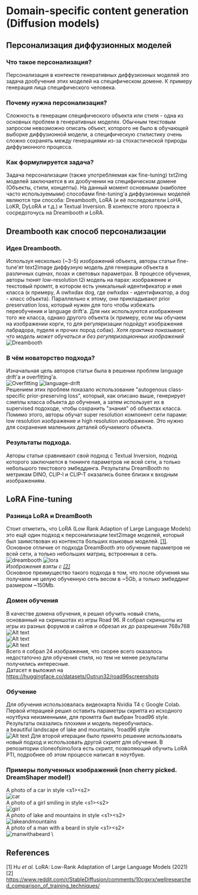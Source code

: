 # Domain-specific content generation (Diffusion models)
## Персонализация диффузионных моделей
### Что такое персонализация?
Персонализация в контексте генеративных диффузионных моделей это задача дообучения этих моделей на специфическом домене. К примеру генерация лица специфического человека.
### Почему нужна персонализация?
Сложность в генерации специфического объекта или стиля - одна из основных проблем в генеративных моделях. Обычным текстовым запросом невозможно описать объект, которого не было в обучающей выборке диффузионной модели, а специфическую стилистику очень сложно сохранять между генерациями из-за стохастической природы диффузионного процесса.
### Как формулируется задача?
Задача персонализации (также употребляемая как fine-tuning) txt2img моделей заключается в их дообучении на специфическом домене (Объекты, стили, концепты). На данный момент основными (наиболее часто используемыми) способами fine-tuning'а диффузионных моделей являются три способа: Dreambooth, LoRA (и её последователи LoHA, LoKR, DyLoRA и т.д.) и Textual Inversion. В контексте этого проекта я сосредоточусь на Dreambooth и LoRA.
## Dreambooth как способ персонализации
### Идея Dreambooth.
Используя несколько (~3-5) изображений объекта, авторы статьи fine-tune'ят text2image диффузную модель для генерации объекта в различных сценах, позах и световых параметрах.
В процессе обучения, авторы тюнят low-resolution t2i модель на парах: изображение и текстовый промпт, в котором есть уникальный идентификатор и имя класса (к примеру, A owhxdax dog, где owhxdax - идентификатор, а dog - класс объекта). Параллельно к этому, они прикладывают prior preservation loss, который нужен для того чтобы избежать переобучения и language drift'а. Для них используются изображения того же класса, однако другого объекта (к примеру, если мы обучаем на изображении корги, то для регуляризации подойдут изображения лабрадора, пуделя и прочих пород собак). *Хотя практика показывает, что модель может обучаться и без регуляризационных изображений* \
![Dreambooth](media/image.png)
### В чём новаторство подхода?
Изначальная цель авторов статьи была в решении проблем language drift'а и overfitting'а. \
![Overfitting](media/overfitting.png)
![language-drift](media/language-drift.png) \
Решением этих проблем показало использование "autogenous class-specific prior-preserving loss", который, как описано выше, генерирует сэмплы класса объекта до обучения, а затем использует их в supervised подоходе, чтобы сохранить "знания" об объектах класса. Помимо этого, авторы обучат super resolution компонент сети парами: low resolution изображение и high resolution изображение. Это нужно для сохранения маленьких деталей обучаемого объекта. 
### Результаты подхода.
Авторы статьи сравнивают свой подход c Textual Inversion, подход которого заключается в тюнинге параметров не всей сети, а только небольшого текстового эмбеддинга. Результаты DreamBooth по метрикам DINO, CLIP-I и CLIP-T оказались более близки к входным изображениям. 


## LoRA Fine-tuning
### Разница LoRA и DreamBooth
Стоит отметить, что LoRA (Low Rank Adaption of Large Language Models) это ещё один подход к персонализации text2image моделей, который был заимствован из контекста больших языковых моделей. [[1]](#1). \
Основное отличие от подхода DreamBooth это обучение параметров не всей сети, а только небольших матриц, встроенных в сеть. \
![dreambooth](media/dreambooth.png) ![lora](media/lora.png) \
*Изображения взяты с [[2]](#2)* \
Основное преимущество такого подхода в том, что после обучения мы получаем не целую обученную сеть весом в ~5Gb, а только эмбеддинг размером ~150Mb. 
### Домен обучения
В качестве домена обучения, я решил обучить новый стиль, основанный на скриншотах из игры Road 96. Я собрал скриншоты из игры из разных форумов и сайтов и обрезал их до разрешения 768x768
![Alt text](media/Road-96-Screenshot-013.jpg) \
![Alt text](media/Road-96-Screenshot-037.jpg) \
![Alt text](media/Road-96-Screenshot-016.jpg) \
Всего я собрал 24 изображения, что скорее всего оказалось недостаточно для обучения стиля, но тем не менее результаты получились интересные. \
Датасет я выложил на https://huggingface.co/datasets/Outrun32/road96screenshots
### Обучение
Для обучения использовалась видеокарта Nvidia T4 с Google Colab. \
Первой итерацией решил оставить параметры скрипта из исходного ноутбука неизменными, для промпта был выбран 1road96 style. Результаты оказались плохими и модель переобучилась. \
a beautiful landscape of lake and mountains, 1road96 style \
![Alt text](media/1st_iter.png) 
Для второй итерации было принято решение использовать новый подход и использовать другой скрипт для обучения. В репозитории cloneofsimo/lora есть скрипт, позволяющий обучить LoRA PTI, подробнее об этом процессе написал в ноутбуке.
### Примеры полученных изображений (non cherry picked. DreamShaper model!)
A photo of a car in style &lt;s1>&lt;s2> \
![car](media/car.png) \
A photo of a girl smiling in style &lt;s1>&lt;s2> \
![girl](media/girlsmiling.png) \
A photo of lake and mountains in style &lt;s1>&lt;s2> \
![lakeandmountains](media/lakeandmountains.png) \
A photo of a man with a beard in style &lt;s1>&lt;s2> \
![manwithabeard](media/manwithabeard.png) \
## References
<a id="1">[1]</a> Hu *et al.* LoRA: Low-Rank Adaptation of Large Language Models (2021) \
<a id="1">[2]</a> https://www.reddit.com/r/StableDiffusion/comments/10cgxrx/wellresearched_comparison_of_training_techniques/